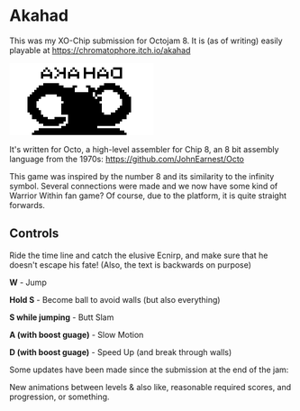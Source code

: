 # Akahad
This was my XO-Chip submission for Octojam 8. It is (as of writing) easily playable at https://chromatophore.itch.io/akahad

![alt text](Resources\akahad_logo.gif "Akahad animation")

It's written for Octo, a high-level assembler for Chip 8, an 8 bit assembly language from the 1970s: https://github.com/JohnEarnest/Octo

This game was inspired by the number 8 and its similarity to the infinity symbol. Several connections were made and we now have some kind of Warrior Within fan game? Of course, due to the platform, it is quite straight forwards.

## Controls

Ride the time line and catch the elusive Ecnirp, and make sure that he doesn't escape his fate! (Also, the text is backwards on purpose)

**W** - Jump

**Hold S** - Become ball to avoid walls (but also everything)

**S while jumping** - Butt Slam

**A (with boost guage)** - Slow Motion

**D (with boost guage)** - Speed Up (and break through walls)

Some updates have been made since the submission at the end of the jam:

New animations between levels & also like, reasonable required scores, and progression, or something.